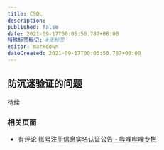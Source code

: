 ```yaml
---
title: CSOL
description:
published: false
date: 2021-09-17T00:05:50.787+08:00
特殊标签标记: #无标签
editor: markdown
dateCreated: 2021-09-17T00:05:50.787+08:00
---
```


## 防沉迷验证的问题

待续

### 相关页面

+ 有评论 [账号注册信息实名认证公告 - 哔哩哔哩专栏](https://archive.md/ai2DD "https://www.bilibili.com/read/cv11334412/")
